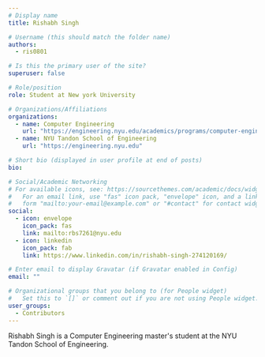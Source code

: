 ```yaml
---
# Display name
title: Rishabh Singh

# Username (this should match the folder name)
authors:
  - ris0801

# Is this the primary user of the site?
superuser: false

# Role/position
role: Student at New york University

# Organizations/Affiliations
organizations:
  - name: Computer Engineering
    url: "https://engineering.nyu.edu/academics/programs/computer-engineering-ms"
  - name: NYU Tandon School of Engineering
    url: "https://engineering.nyu.edu"

# Short bio (displayed in user profile at end of posts)
bio:

# Social/Academic Networking
# For available icons, see: https://sourcethemes.com/academic/docs/widgets/#icons
#   For an email link, use "fas" icon pack, "envelope" icon, and a link in the
#   form "mailto:your-email@example.com" or "#contact" for contact widget.
social:
  - icon: envelope
    icon_pack: fas
    link: mailto:rbs7261@nyu.edu
  - icon: linkedin
    icon_pack: fab
    link: https://www.linkedin.com/in/rishabh-singh-274120169/

# Enter email to display Gravatar (if Gravatar enabled in Config)
email: ""

# Organizational groups that you belong to (for People widget)
#   Set this to `[]` or comment out if you are not using People widget.
user_groups:
  - Contributors
---
```


Rishabh Singh is a Computer Engineering master's student at the NYU Tandon School of Engineering. 
